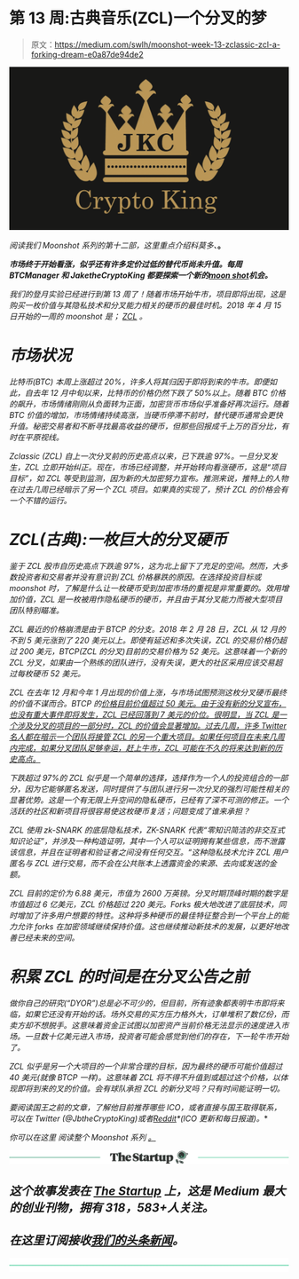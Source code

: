 # 第 13 周:古典音乐(ZCL)一个分叉的梦

> 原文：<https://medium.com/swlh/moonshot-week-13-zclassic-zcl-a-forking-dream-e0a87de94de2>

![](img/5b3cdc7d8b36af6d77d013b23b7fcd36.png)

*阅读我们 Moonshot 系列的第十二部，这里重点介绍科莫多、*[](https://btcmanager.com/moonshot-week-12-komodo-kmd/)**。**

***市场终于开始看涨，似乎还有许多定价过低的替代币尚未升值。每周 *BTCManager* 和 JaketheCryptoKing 都要探索一个新的**[**moon shot**](https://btcmanager.com/guide/moonshot/)**机会。***

*我们的登月实验已经进行到第 13 周了！随着市场开始牛市，项目即将出现，这是购买一枚价值与其隐私技术和分叉能力相关的硬币的最佳时机。2018 年 4 月 15 日开始的一周的 moonshot 是； [ZCL](https://coinmarketcap.com/currencies/zclassic/) 。*

# *市场状况*

*比特币(BTC) 本周上涨超过 20%，许多人将其归因于即将到来的牛市。即便如此，自去年 12 月中旬以来，比特币的价格仍然下跌了 50%以上。随着 BTC 价格的飙升，市场情绪刚刚从负面转为正面，加密货币市场似乎准备好再次运行。随着 BTC 价值的增加，市场情绪持续高涨，当硬币停滞不前时，替代硬币通常会更快升值。秘密交易者和不断寻找最高收益的硬币，但那些回报成千上万的百分比，有时在平原视线。*

*Zclassic (ZCL) 自上一次分叉前的历史高点以来，已下跌逾 97%。一旦分叉发生，ZCL 立即开始纠正。现在，市场已经调整，并开始转向看涨硬币，这是“项目目标”，如 ZCL 等受到监测，因为新的大加密努力宣布。推测来说，推特上的人物在过去几周已经暗示了另一个 ZCL 项目。如果真的实现了，预计 ZCL 的价格会有一个不错的运行。*

# *ZCL(古典):一枚巨大的分叉硬币*

*鉴于 ZCL 股市自历史高点下跌逾 97%，这为北上留下了充足的空间。然而，大多数投资者和交易者并没有意识到 ZCL 价格暴跌的原因。在选择投资目标或 moonshot 时，了解是什么让一枚硬币受到加密市场的重视是非常重要的。效用增加价值，ZCL 是一枚被用作隐私硬币的硬币，并且由于其分叉能力而被大型项目团队特别瞄准。*

*ZCL 最近的价格崩溃是由于 BTCP 的分支。2018 年 2 月 28 日，ZCL 从 12 月的不到 5 美元涨到了 220 美元以上。即使有延迟和多次失误，ZCL 的交易价格仍超过 200 美元，BTCP(ZCL 的分叉)目前的交易价格为 52 美元。这意味着一个新的 ZCL 分叉，如果由一个熟练的团队进行，没有失误，更大的社区采用应该交易超过每枚硬币 52 美元。*

*ZCL 在去年 12 月和今年 1 月出现的价值上涨，与市场试图预测这枚分叉硬币最终的价值不谋而合。BTCP 的[价格目前价值超过 50 美元。由于没有新的分叉宣布，也没有重大事件即将发生，ZCL 已经回落到 7 美元的价位。很明显，当 ZCL 是一个涉及分叉的项目的一部分时，ZCL 的价值会显著增加。过去几周，许多 Twitter 名人都在暗示一个团队将接管 ZCL 的另一个重大项目。如果任何项目在未来几周内完成，如果分叉团队足够幸运，赶上牛市，ZCL 可能在不久的将来达到新的历史高点。](https://coinmarketcap.com/currencies/bitcoin-private/)*

*下跌超过 97%的 ZCL 似乎是一个简单的选择，选择作为一个人的投资组合的一部分，因为它能够匿名发送，同时提供了与团队进行另一次分叉的强烈可能性相关的显著优势。这是一个有无限上升空间的隐私硬币，已经有了深不可测的修正。一个活跃的社区和新项目将很容易使这枚硬币复活；问题变成了谁来承担？*

*ZCL 使用 zk-SNARK 的底层隐私技术，ZK-SNARK 代表“零知识简洁的非交互式知识论证”，并涉及一种构造证明，其中一个人可以证明拥有某些信息，而不泄露该信息，并且在证明者和验证者之间没有任何交互。“这种隐私技术允许 ZCL 用户匿名与 ZCL 进行交易，而不会在公共账本上透露资金的来源、去向或发送的金额。*

*ZCL 目前的定价为 6.88 美元，市值为 2600 万英镑。分叉时期顶峰时期的数字是市值超过 6 亿美元，ZCL 价格超过 220 美元。Forks 极大地改进了底层技术，同时增加了许多用户想要的特性。这种将多种硬币的最佳特征整合到一个平台上的能力允许 forks 在加密领域继续保持价值。这也继续推动新技术的发展，以更好地改善已经未来的空间。*

# *积累 ZCL 的时间是在分叉公告之前*

*做你自己的研究(“DYOR”)总是必不可少的，但目前，所有迹象都表明牛市即将来临，如果它还没有开始的话。场外交易的买方压力格外大，订单堆积了数亿份，而卖方却不想脱手。这意味着资金正试图以加密资产当前价格无法显示的速度进入市场。一旦数十亿美元进入市场，投资者可能会感觉到他们的存在，下一轮牛市开始了。*

*ZCL 似乎是另一个大项目的一个非常合理的目标，因为最终的硬币可能价值超过 40 美元(就像 BTCP 一样)。这意味着 ZCL 将不得不升值到或超过这个价格，以体现即将到来的叉的价值。会有球队承担 ZCL 的新分叉吗？只有时间能证明一切。*

**要阅读国王之前的文章，了解他目前推荐哪些 ICO，或者直接与国王取得联系，可以在 Twitter (@JbtheCryptoKing)或者*[*Reddit*](https://redd.it/81hj5q)*(ICO 更新和每日报道)。**

**你可以在这里* *阅读整个 Moonshot 系列* [*。*](https://btcmanager.com/guide/moonshot/)*

*[![](img/308a8d84fb9b2fab43d66c117fcc4bb4.png)](https://medium.com/swlh)*

## *这个故事发表在 [The Startup](https://medium.com/swlh) 上，这是 Medium 最大的创业刊物，拥有 318，583+人关注。*

## *在这里订阅接收[我们的头条新闻](http://growthsupply.com/the-startup-newsletter/)。*

*[![](img/b0164736ea17a63403e660de5dedf91a.png)](https://medium.com/swlh)*